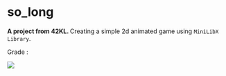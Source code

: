 # so_long
<b/> A project from 42KL. </b>
Creating a simple 2d animated game using `MiniLibX Library`.

Grade :

![](https://badge42.vercel.app/api/v2/cl31j44h0007809mep6of7oak/project/2609986) 
